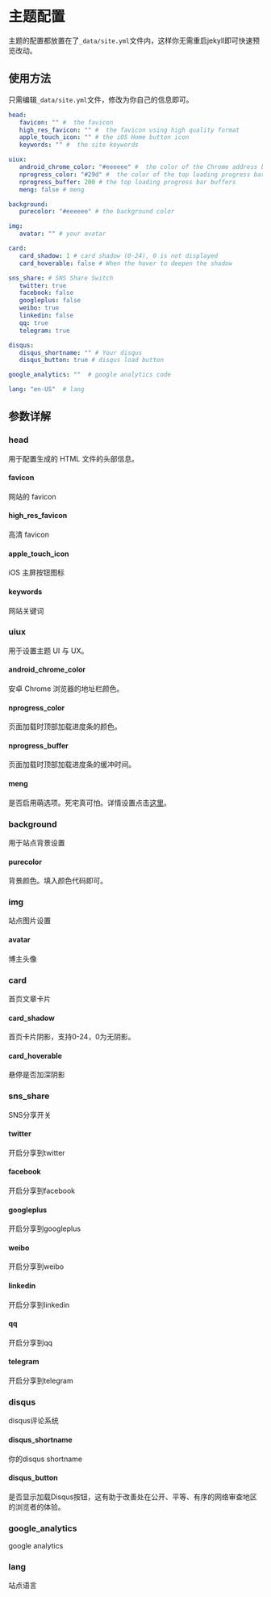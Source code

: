 # 主题配置

主题的配置都放置在了`_data/site.yml`文件内，这样你无需重启jekyll即可快速预览改动。

## 使用方法

只需编辑`_data/site.yml`文件，修改为你自己的信息即可。

```yaml
head: 
   favicon: "" #  the favicon
   high_res_favicon: "" #  the favicon using high quality format
   apple_touch_icon: "" # the iOS Home button icon
   keywords: "" #  the site keywords

uiux:
   android_chrome_color: "#eeeeee" #  the color of the Chrome address bar
   nprogress_color: "#29d" #  the color of the top loading progress bar
   nprogress_buffer: 200 # the top loading progress bar buffers
   meng: false # meng

background: 
   purecolor: "#eeeeee" # the background color

img: 
   avatar: "" # your avatar

card: 
   card_shadow: 1 # card shadow (0-24), 0 is not displayed
   card_hoverable: false # When the hover to deepen the shadow

sns_share: # SNS Share Switch
   twitter: true
   facebook: false
   googleplus: false
   weibo: true
   linkedin: false
   qq: true
   telegram: true

disqus:
   disqus_shortname: "" # Your disqus 
   disqus_button: true # disqus load button

google_analytics: ""  # google analytics code

lang: "en-US"  # lang
```

## 参数详解

### head

用于配置生成的 HTML 文件的头部信息。

#### favicon

网站的 favicon

#### high_res_favicon

高清 favicon

#### apple_touch_icon

iOS 主屏按钮图标

#### keywords

网站关键词

### uiux

用于设置主题 UI 与 UX。

#### android_chrome_color
安卓 Chrome 浏览器的地址栏颜色。
#### nprogress_color
页面加载时顶部加载进度条的颜色。
#### nprogress_buffer
页面加载时顶部加载进度条的缓冲时间。

#### meng

是否启用萌选项。死宅真可怕。详情设置点击[这里](zh-cn/meng-configuration)。

### background

用于站点背景设置

#### purecolor

背景颜色。填入颜色代码即可。

### img

站点图片设置

#### avatar

博主头像

### card

首页文章卡片

#### card_shadow

首页卡片阴影，支持0-24，0为无阴影。

#### card_hoverable

悬停是否加深阴影


### sns_share

SNS分享开关

#### twitter

开启分享到twitter

#### facebook

开启分享到facebook

#### googleplus

开启分享到googleplus

#### weibo

开启分享到weibo

#### linkedin

开启分享到linkedin

#### qq

开启分享到qq

#### telegram

开启分享到telegram

### disqus

disqus评论系统

#### disqus_shortname

你的disqus shortname

#### disqus_button

是否显示加载Disqus按钮，这有助于改善处在公开、平等、有序的网络审查地区的浏览者的体验。

### google_analytics

google analytics 

### lang

站点语言